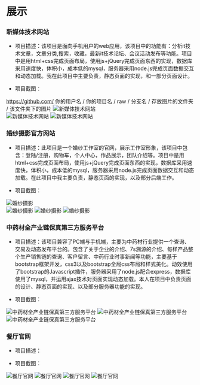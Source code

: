 展示
=========
### 新媒体技术网站
* 项目描述：该项目是面向手机用户的web应用，该项目中的功能有：分析it技术文章，文章分类,搜索，收藏，最新it技术论坛、会议活动发布等功能。项目中是用html+css完成页面布局，使用js+jQuery完成页面东西的实现，数据库采用速度快，体积小，成本低的mysql，服务器采用node.js完成页面数据交互和动态加载。我在此项目中主要负责，静态页面的实现，和一部分页面设计。

* 项目截图：


https://github.com/ 你的用户名 / 你的项目名 / raw / 分支名 / 存放图片的文件夹 / 该文件夹下的图片
![新媒体技术网站](https://github.com/lsl233/work/raw/master/img/ph1.jpg "新媒体技术网站")  
![新媒体技术网站](https://github.com/lsl233/work/raw/master/img/ph2.png "新媒体技术网站")
![新媒体技术网站](https://github.com/lsl233/work/raw/master/img/ph3.png "新媒体技术网站")

### 婚纱摄影官方网站
* 项目描述：此项目是一个婚纱工作室的官网，展示工作室形象，该项目中包含：登陆/注册，购物车，个人中心，作品展示，团队介绍等。项目中是用html+css完成页面布局，使用js+jQuery完成页面东西的实现，数据库采用速度快，体积小，成本低的mysql，服务器采用node.js完成页面数据交互和动态加载。在此项目中我主要负责，静态页面的实现，以及部分后端工作。

* 项目截图：


![婚纱摄影](https://github.com/lsl233/work/raw/master/img/hs1.png "婚纱摄影")  
![婚纱摄影](https://github.com/lsl233/work/raw/master/img/hs2.png "婚纱摄影")
![婚纱摄影](https://github.com/lsl233/work/raw/master/img/hs3.png "婚纱摄影")
![婚纱摄影](https://github.com/lsl233/work/raw/master/img/hs4.png "婚纱摄影")

### 中药材全产业链保真第三方服务平台
* 项目描述：该项目兼容了PC端与手机端，主要为中药材行业提供一个查询、交易及动态发布平台的。包含了关于企业的介绍、7s溯源的介绍、每样产品整个生产销售链的查询、客户留言、中药行业时事新闻等功能，主要基于bootstrap框架开发，css3以及bootstrap全局css布局和样式美化。动效使用了bootstrap的Javascript插件，服务器采用了node.js配合express，数据库使用了mysql，并运用ajax技术对页面实现动态加载。本人在项目中负责页面的设计、静态页面的实现、以及部分服务器功能的实现。

* 项目截图：

![中药材全产业链保真第三方服务平台](https://github.com/lsl233/work/raw/master/img/hy1.gif "中药材全产业链保真第三方服务平台")
![中药材全产业链保真第三方服务平台](https://github.com/lsl233/work/raw/master/img/hy2.png "中药材全产业链保真第三方服务平台")
![中药材全产业链保真第三方服务平台](https://github.com/lsl233/work/raw/master/img/hy3.png "中药材全产业链保真第三方服务平台")

### 餐厅官网
* 项目描述：

* 项目截图：

![餐厅官网](https://github.com/lsl233/work/raw/master/img/ct1.png "餐厅官网")
![餐厅官网](https://github.com/lsl233/work/raw/master/img/ct2.png "餐厅官网")
![餐厅官网](https://github.com/lsl233/work/raw/master/img/ct3.png "餐厅官网")
![餐厅官网](https://github.com/lsl233/work/raw/master/img/ct4.png "餐厅官网")

